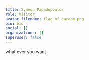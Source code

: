 ```yaml
---
title: Symeon Papadopoulos
role: Visitor
avatar_filename: flag_of_europe.png
bio: bio
social: []
organizations: []
superuser: false
---
```

w﻿hat ever you want